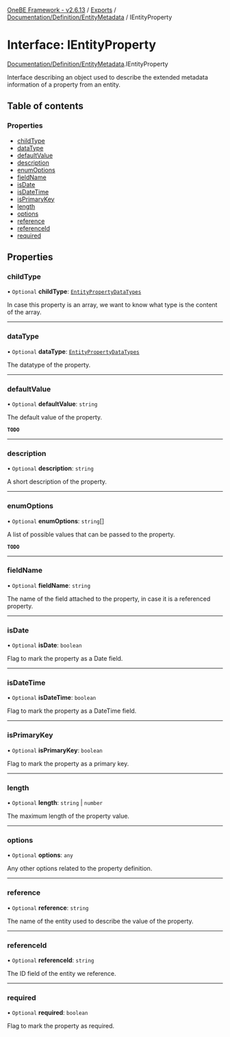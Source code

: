 [OneBE Framework - v2.6.13](../README.md) / [Exports](../modules.md) / [Documentation/Definition/EntityMetadata](../modules/Documentation_Definition_EntityMetadata.md) / IEntityProperty

# Interface: IEntityProperty

[Documentation/Definition/EntityMetadata](../modules/Documentation_Definition_EntityMetadata.md).IEntityProperty

Interface describing an object used to describe the extended metadata information
of a property from an entity.

## Table of contents

### Properties

- [childType](Documentation_Definition_EntityMetadata.IEntityProperty.md#childtype)
- [dataType](Documentation_Definition_EntityMetadata.IEntityProperty.md#datatype)
- [defaultValue](Documentation_Definition_EntityMetadata.IEntityProperty.md#defaultvalue)
- [description](Documentation_Definition_EntityMetadata.IEntityProperty.md#description)
- [enumOptions](Documentation_Definition_EntityMetadata.IEntityProperty.md#enumoptions)
- [fieldName](Documentation_Definition_EntityMetadata.IEntityProperty.md#fieldname)
- [isDate](Documentation_Definition_EntityMetadata.IEntityProperty.md#isdate)
- [isDateTime](Documentation_Definition_EntityMetadata.IEntityProperty.md#isdatetime)
- [isPrimaryKey](Documentation_Definition_EntityMetadata.IEntityProperty.md#isprimarykey)
- [length](Documentation_Definition_EntityMetadata.IEntityProperty.md#length)
- [options](Documentation_Definition_EntityMetadata.IEntityProperty.md#options)
- [reference](Documentation_Definition_EntityMetadata.IEntityProperty.md#reference)
- [referenceId](Documentation_Definition_EntityMetadata.IEntityProperty.md#referenceid)
- [required](Documentation_Definition_EntityMetadata.IEntityProperty.md#required)

## Properties

### childType

• `Optional` **childType**: [`EntityPropertyDataTypes`](../enums/Documentation_Definition_DataTypes.EntityPropertyDataTypes.md)

In case this property is an array, we want to know what type is the
content of the array.

___

### dataType

• `Optional` **dataType**: [`EntityPropertyDataTypes`](../enums/Documentation_Definition_DataTypes.EntityPropertyDataTypes.md)

The datatype of the property.

___

### defaultValue

• `Optional` **defaultValue**: `string`

The default value of the property.

**`TODO`**

___

### description

• `Optional` **description**: `string`

A short description of the property.

___

### enumOptions

• `Optional` **enumOptions**: `string`[]

A list of possible values that can be passed to the property.

**`TODO`**

___

### fieldName

• `Optional` **fieldName**: `string`

The name of the field attached to the property, in case it is a
referenced property.

___

### isDate

• `Optional` **isDate**: `boolean`

Flag to mark the property as a Date field.

___

### isDateTime

• `Optional` **isDateTime**: `boolean`

Flag to mark the property as a DateTime field.

___

### isPrimaryKey

• `Optional` **isPrimaryKey**: `boolean`

Flag to mark the property as a primary key.

___

### length

• `Optional` **length**: `string` \| `number`

The maximum length of the property value.

___

### options

• `Optional` **options**: `any`

Any other options related to the property definition.

___

### reference

• `Optional` **reference**: `string`

The name of the entity used to describe the value of the property.

___

### referenceId

• `Optional` **referenceId**: `string`

The ID field of the entity we reference.

___

### required

• `Optional` **required**: `boolean`

Flag to mark the property as required.
